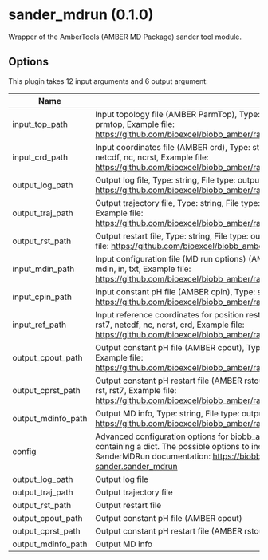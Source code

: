 # sander_mdrun (0.1.0)

Wrapper of the AmberTools (AMBER MD Package) sander tool module.

## Options

This plugin takes 12 input arguments and 6 output argument:

| Name          | Description             | I/O    | Type   | Default |
|---------------|-------------------------|--------|--------|---------|
| input_top_path | Input topology file (AMBER ParmTop), Type: string, File type: input, Accepted formats: top, parmtop, prmtop, Example file: https://github.com/bioexcel/biobb_amber/raw/master/biobb_amber/test/data/sander/cln025.prmtop | Input | File | File |
| input_crd_path | Input coordinates file (AMBER crd), Type: string, File type: input, Accepted formats: crd, mdcrd, inpcrd, netcdf, nc, ncrst, Example file: https://github.com/bioexcel/biobb_amber/raw/master/biobb_amber/test/data/sander/cln025.inpcrd | Input | File | File |
| output_log_path | Output log file, Type: string, File type: output, Accepted formats: log, out, txt, o, Example file: https://github.com/bioexcel/biobb_amber/raw/master/biobb_amber/test/reference/sander/sander.log | Input | string | string |
| output_traj_path | Output trajectory file, Type: string, File type: output, Accepted formats: trj, crd, mdcrd, x, netcdf, nc, Example file: https://github.com/bioexcel/biobb_amber/raw/master/biobb_amber/test/reference/sander/sander.x | Input | string | string |
| output_rst_path | Output restart file, Type: string, File type: output, Accepted formats: rst, rst7, netcdf, nc, ncrst, Example file: https://github.com/bioexcel/biobb_amber/raw/master/biobb_amber/test/reference/sander/sander.rst | Input | string | string |
| input_mdin_path | Input configuration file (MD run options) (AMBER mdin), Type: string, File type: input, Accepted formats: mdin, in, txt, Example file: https://github.com/bioexcel/biobb_amber/raw/master/biobb_amber/test/data/sander/npt.mdin | Input | File | File |
| input_cpin_path | Input constant pH file (AMBER cpin), Type: string, File type: input, Accepted formats: cpin, Example file: https://github.com/bioexcel/biobb_amber/raw/master/biobb_amber/test/data/sander/cln025.cpin | Input | File | File |
| input_ref_path | Input reference coordinates for position restraints, Type: string, File type: input, Accepted formats: rst, rst7, netcdf, nc, ncrst, crd, Example file: https://github.com/bioexcel/biobb_amber/raw/master/biobb_amber/test/data/sander/sander.rst | Input | File | File |
| output_cpout_path | Output constant pH file (AMBER cpout), Type: string, File type: output, Accepted formats: cpout, Example file: https://github.com/bioexcel/biobb_amber/raw/master/biobb_amber/test/reference/sander/sander.cpout | Input | string | string |
| output_cprst_path | Output constant pH restart file (AMBER rstout), Type: string, File type: output, Accepted formats: cprst, rst, rst7, Example file: https://github.com/bioexcel/biobb_amber/raw/master/biobb_amber/test/reference/sander/sander.cprst | Input | string | string |
| output_mdinfo_path | Output MD info, Type: string, File type: output, Accepted formats: mdinfo, Example file: https://github.com/bioexcel/biobb_amber/raw/master/biobb_amber/test/reference/sander/sander.mdinfo | Input | string | string |
| config | Advanced configuration options for biobb_amber SanderMDRun. This should be passed as a string containing a dict. The possible options to include here are listed under 'properties' in the biobb_amber SanderMDRun documentation: https://biobb-amber.readthedocs.io/en/latest/sander.html#module-sander.sander_mdrun | Input | string | string |
| output_log_path | Output log file | Output | File | File |
| output_traj_path | Output trajectory file | Output | File | File |
| output_rst_path | Output restart file | Output | File | File |
| output_cpout_path | Output constant pH file (AMBER cpout) | Output | File | File |
| output_cprst_path | Output constant pH restart file (AMBER rstout) | Output | File | File |
| output_mdinfo_path | Output MD info | Output | File | File |
